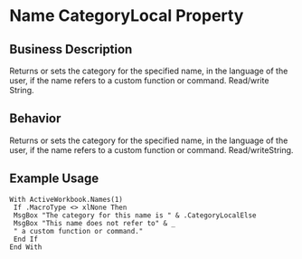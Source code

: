 # Name CategoryLocal Property

## Business Description
Returns or sets the category for the specified name, in the language of the user, if the name refers to a custom function or command. Read/write String.

## Behavior
Returns or sets the category for the specified name, in the language of the user, if the name refers to a custom function or command. Read/writeString.

## Example Usage
```vba
With ActiveWorkbook.Names(1) 
 If .MacroType <> xlNone Then 
 MsgBox "The category for this name is " & .CategoryLocalElse 
 MsgBox "This name does not refer to" & _ 
 " a custom function or command." 
 End If 
End With
```